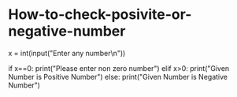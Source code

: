 # How-to-check-posivite-or-negative-number

x = int(input("Enter any number\n"))

if x==0:
    print("Please enter non zero number")
elif x>0:
    print("Given Number is Positive Number")
else:
    print("Given Number is Negative Number")
